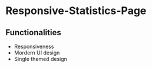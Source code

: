 # Responsive-Statistics-Page

## Functionalities 
- Responsiveness
- Mordern UI design
- Single themed design
